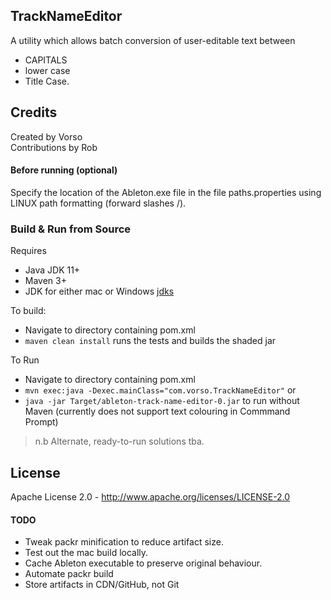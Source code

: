 ## TrackNameEditor
A utility which allows batch conversion of user-editable text between
 * CAPITALS
 * lower case
 * Title Case. 

## Credits
Created by Vorso   
Contributions by Rob

#### Before running (optional)
  Specify the location of the Ableton.exe file in the file paths.properties using LINUX path formatting (forward slashes /).

### Build & Run from Source

Requires
* Java JDK 11+
* Maven 3+
* JDK for either mac or Windows [jdks](https://adoptopenjdk.net/releases.html)
   
To build: 
  * Navigate to directory containing pom.xml
  * `maven clean install` runs the tests and builds the shaded jar
  
To Run
  * Navigate to directory containing pom.xml
  * `mvn exec:java -Dexec.mainClass="com.vorso.TrackNameEditor"`
  or
  * `java -jar Target/ableton-track-name-editor-0.jar` to run without Maven (currently does not support text colouring in Commmand Prompt)
  
> n.b Alternate, ready-to-run solutions tba.  

## License
Apache License 2.0 - http://www.apache.org/licenses/LICENSE-2.0

#### TODO

* Tweak packr minification to reduce artifact size.
* Test out the mac build locally.    
* Cache Ableton executable to preserve original behaviour.
* Automate packr build
* Store artifacts in CDN/GitHub, not Git
